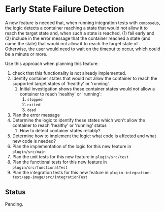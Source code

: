 # Early State Failure Detection

A new feature is needed that, when running integration tests with `composeUp`, the logic detects a container reaching a
state that would not allow it to reach the target state and, when such a state is reached, (1) fail early and (2)
include in the error message that the container reached a state (and name the state) that would not allow it to reach
the target state of <name of state>.  Otherwise, the user would need to wait on the timeout to occur, which could be a
minute or more.

Use this approach when planning this feature:
1. check that this functionality is not already implemented.
2. identify container states that would not allow the container to reach the supported target states of 'healthy' or
   'running'.
    1. Initial investigation shows these container states would not allow a container to reach 'healthy' or 'running':
        1. `stopped`
        2. `exited`
        3. `dead`
3. Plan the error message
4. Determine the logic to identify these states which won't allow the container to reach 'healthy' or 'running' status
    1. How to detect container states reliably?
5. Determine how to implement the logic: what code is affected and what new code is needed?
6. Plan the implementation of the logic for this new feature in `plugin/src/main`
7. Plan the unit tests for this new feature in `plugin/src/test`
8. Plan the functional tests for this new feature in `plugin/src/functionalTest`
9. Plan the integration tests for this new feature in `plugin-integration-test/app-image/src/integrationTest`

## Status

Pending.
